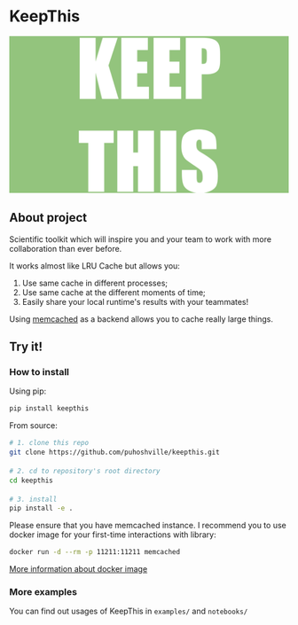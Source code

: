 # KeepThis

![keepthis_header_gif](imgs/keepthis_header.gif)

## About project

Scientific toolkit which will inspire you and your team to work with more collaboration than ever before.

It works almost like LRU Cache but allows you:
1. Use same cache in different processes;
2. Use same cache at the different moments of time;
3. Easily share your local runtime's results with your teammates!  

Using [memcached](https://memcached.org) as a backend allows you to cache really large things.

## Try it!

### How to install

Using pip:

```bash
pip install keepthis
```

From source:
```bash
# 1. clone this repo
git clone https://github.com/puhoshville/keepthis.git

# 2. cd to repository's root directory
cd keepthis

# 3. install
pip install -e .
```

Please ensure that you have memcached instance. 
I recommend you to use docker image for your first-time interactions with library:
```bash
docker run -d --rm -p 11211:11211 memcached
```
[More information about docker image](https://hub.docker.com/_/memcached)


### More examples

You can find out usages of KeepThis in `examples/` and `notebooks/`